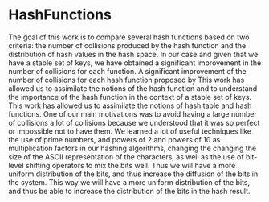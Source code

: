 # HashFunctions
The goal of this work is to compare several hash functions based on two criteria: the number of collisions produced by the hash function and the distribution of hash 
values in the hash space.
In our case and given that we have a stable set of keys, we have obtained a significant improvement in the number of collisions for each function.
A significant improvement of the number of collisions for each hash function proposed by
This work has allowed us to assimilate the notions of the hash function and to understand the importance of the hash function in the context of a stable set of keys.
This work has allowed us to assimilate the notions of hash table and hash functions. One of our main motivations was to avoid having a large number of collisions
a lot of collisions because we understood that it was so perfect or impossible not to have them. We learned a lot of useful techniques like the use of prime numbers, and powers of 2 and powers of 10 as multiplication factors in our hashing algorithms, changing the changing the size of the ASCII representation of the characters, as well as
the use of bit-level shifting operators to mix the bits well. Thus we will have a more uniform distribution of the bits, and thus increase the diffusion of the bits in the system. This way we will have a more uniform distribution of the bits, and thus be able to increase the distribution of the bits in the hash result.
